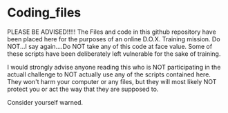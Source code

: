 Coding_files
============

PLEASE BE ADVISED!!!!!
The Files and code in this github repository have been placed here for the purposes of an online D.O.X. Training mission.
Do NOT...I say again....Do NOT take any of this code at face value.  Some of these scripts have been deliberately left
vulnerable for the sake of training. 

I would strongly advise anyone reading this who is NOT participating in the actuall challenge to NOT actually use any of
the scripts contained here.  They won't harm your computer or any files, but they will most likely NOT protect you or act
the way that they are supposed to.

Consider yourself warned.
